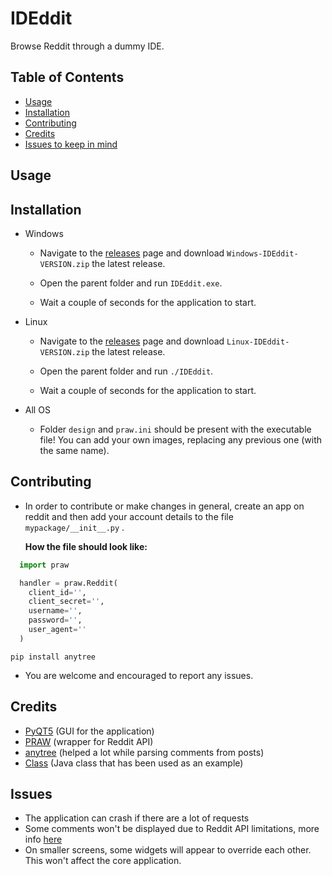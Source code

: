 # IDEddit
Browse Reddit through a dummy IDE. 

## Table of Contents
* [Usage](#usage)
* [Installation](#installation)
* [Contributing](#contributing)
* [Credits](#credits)
* [Issues to keep in mind](#issues)


## Usage

## Installation
       
* Windows
   * Navigate to the [releases] page and download ```Windows-IDEddit-VERSION.zip``` the latest release.


   * Open the parent folder and run ```IDEddit.exe```.


   * Wait a couple of seconds for the application to start.
       
* Linux
   * Navigate to the [releases] page and download ```Linux-IDEddit-VERSION.zip``` the latest release.


   * Open the parent folder and run ```./IDEddit```.


   * Wait a couple of seconds for the application to start.
       
* All OS
   * Folder ```design``` and ```praw.ini``` should be present with the executable file! You can add your own images, replacing any         previous one (with the same name).       
       
## Contributing
  * In order to contribute or make changes in general, create an app on reddit and then add your account details to the file ```mypackage/__init__.py``` .
  
     **How the file should look like:**
   ```python
     import praw

     handler = praw.Reddit(
       client_id='',
       client_secret='',
       username='',
       password='',
       user_agent=''
     )
   ```
   
   ```pip install anytree```
   
  * You are welcome and encouraged to report any issues.
  
  
  
  
## Credits
  * [PyQT5] (GUI for the application)
  * [PRAW] (wrapper for Reddit API) 
  * [anytree] (helped a lot while parsing comments from posts) 
  * [Class] (Java class that has been used as an example)
  
  
  
  
  
## Issues
  * The application can crash if there are a lot of requests 
  * Some comments won't be displayed due to Reddit API limitations, more info [here] 
  * On smaller screens, some widgets will appear to override each other. This won't affect the core application.

[//]: #
   [PyQT5]: <https://github.com/baoboa/pyqt5>
   [PRAW]: <https://github.com/praw-dev/praw>
   [anytree]: <https://github.com/c0fec0de/anytree>
   [here]: <https://github.com/praw-dev/praw/issues/1043#issuecomment-471233284>
   [releases]: <https://github.com/mpapd/IDEddit/releases>
   [Class]:                    <https://github.com/openjdk/jdk/blob/master/src/java.desktop/windows/classes/com/sun/java/swing/plaf/windows/AnimationController.java>
 
